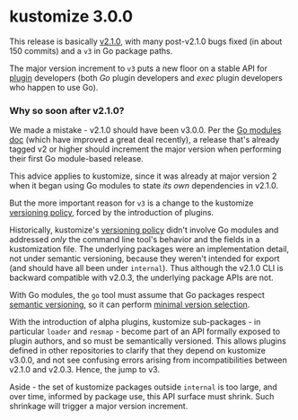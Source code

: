 # kustomize 3.0.0

This release is basically [v2.1.0](v2.1.0.md),
with many post-v2.1.0 bugs fixed (in about 150
commits) and a `v3` in Go package paths.

[plugin]: https://github.com/kubernetes-sigs/kustomize/tree/master/docs/plugins

The major version increment to `v3` puts a new
floor on a stable API for [plugin] developers
(both _Go_ plugin developers and _exec_ plugin
developers who happen to use Go).

### Why so soon after v2.1.0?

[semantic versioning]: https://semver.org
[Go modules doc]: https://github.com/golang/go/wiki/Modules#releasing-modules-v2-or-higher
[versioning policy]: versioningPolicy.md

We made a mistake - v2.1.0 should have been
v3.0.0.  Per the [Go modules doc] (which have
improved a great deal recently), a release that's
already tagged v2 or higher should increment the
major version when performing their first Go
module-based release.

This advice applies to kustomize, since it was
already at major version 2 when it began using Go
modules to state _its own_ dependencies in v2.1.0.

But the more important reason for `v3` is a change
to the kustomize [versioning policy], forced by
the introduction of plugins.

Historically, kustomize's [versioning policy]
didn't involve Go modules and addressed _only_ the
command line tool's behavior and the fields in a
kustomization file.  The underlying packages were
an implementation detail, not under semantic
versioning, because they weren't intended for
export (and should have all been under
`internal`).  Thus although the v2.1.0 CLI is
backward compatible with v2.0.3, the underlying
package APIs are not.

[minimal version selection]: https://research.swtch.com/vgo-mvs

With Go modules, the `go` tool must assume that Go
packages respect [semantic versioning], so it can
perform [minimal version selection].

With the introduction of alpha plugins, kustomize
sub-packages - in particular `loader` and
`resmap` - become part of an API formally exposed
to plugin authors, and so must be semantically
versioned.  This allows plugins defined in other
repositories to clarify that they depend on
kustomize v3.0.0, and not see confusing errors
arising from incompatibilities between v2.1.0 and
v2.0.3.  Hence, the jump to v3.

Aside - the set of kustomize packages outside
`internal` is too large, and over time, informed
by package use, this API surface must shrink.
Such shrinkage will trigger a major version
increment.



